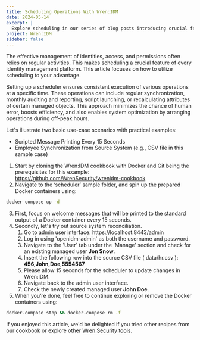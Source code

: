 ```yaml
---
title: Scheduling Operations With Wren:IDM
date: 2024-05-14
excerpt: |
  Explore scheduling in our series of blog posts introducing crucial features of Wren:IDM.
project: Wren:IDM
sidebar: false
---
```


<Post>

The effective management of identities, access, and permissions often relies on regular activities. This makes scheduling a crucial feature of every identity management platform. This article focuses on how to utilize scheduling to your advantage.

Setting up a scheduler ensures consistent execution of various operations at a specific time. These operations can include regular synchronization, monthly auditing and reporting, script launching, or recalculating attributes of certain managed objects. This approach minimizes the chance of human error, boosts efficiency, and also enables system optimization by arranging operations during off-peak hours.

Let's illustrate two basic use-case scenarios with practical examples:

- Scripted Message Printing Every 15 Seconds
- Employee Synchronization from Source System (e.g., CSV file in this sample case)

1. Start by cloning the Wren:IDM cookbook with Docker and Git being the prerequisites for this example:  https://github.com/WrenSecurity/wrenidm-cookbook
2. Navigate to the ‘scheduler’ sample folder, and spin up the prepared Docker containers using:
```bash
docker compose up -d
```
3. First, focus on welcome messages that will be printed to the standard output of a Docker container every 15 seconds.
4. Secondly, let's try out source system reconciliation.
   1. Go to admin user interface:
      https://localhost:8443/admin
   2. Log in using 'openidm-admin' as both the username and password.
   3. Navigate to the 'User' tab under the 'Manage' section and check for an existing managed user **Jon Snow**.
   4. Insert the following row into the source CSV file ( data/hr.csv ):
      **456,John,Doe,5554567**
   5. Please allow 15 seconds for the scheduler to update changes in Wren:IDM.
   6. Navigate back to the admin user interface.
   7. Check the newly created managed user **John Doe**.
5. When you’re done, feel free to continue exploring or remove the Docker containers using:
```bash
docker-compose stop && docker-compose rm -f
```

If you enjoyed this article, we'd be delighted if you tried other recipes from our cookbook or explore other [Wren Security tools](https://wrensecurity.org).


</Post>
